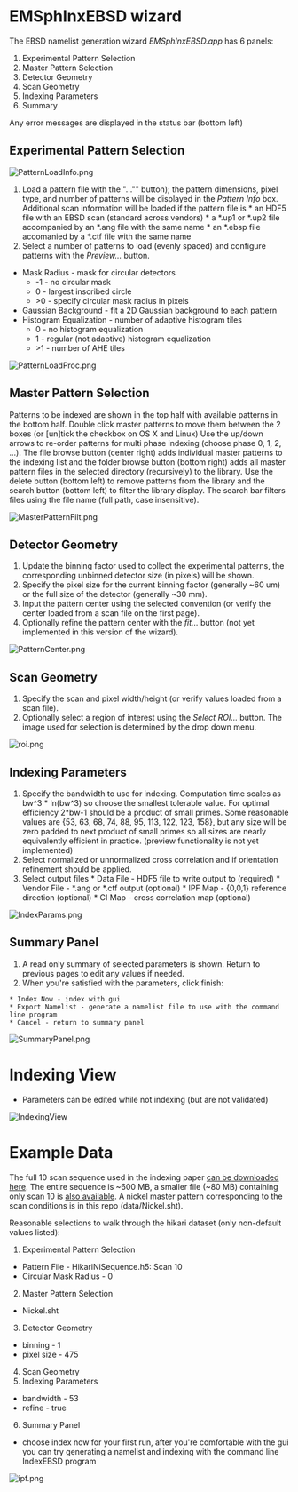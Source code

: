 
# EMSphInxEBSD wizard

The EBSD namelist generation wizard *EMSphInxEBSD.app* has 6 panels:

1. Experimental Pattern Selection
2. Master Pattern Selection
3. Detector Geometry
4. Scan Geometry
5. Indexing Parameters
6. Summary

Any error messages are displayed in the status bar (bottom left)

## Experimental Pattern Selection

![PatternLoadInfo.png](tutorial_images/PatternLoadInfo.PNG)

  1. Load a pattern file with the "..."" button); the pattern dimensions, pixel type, and number of patterns will be displayed in the *Pattern Info* box. Additional scan information will be loaded if the pattern file is
    * an HDF5 file with an EBSD scan (standard across vendors)
    * a *.up1 or *.up2 file accompanied by an *.ang file with the same name
    * an *.ebsp file accomanied by a *.ctf file with the same name 
  2. Select a number of patterns to load (evenly spaced) and configure patterns with the *Preview...* button.
   * Mask Radius - mask for circular detectors
     * -1 - no circular mask
     * 0 - largest inscribed circle
     * &gt;0 - specify circular mask radius in pixels
   * Gaussian Background - fit a 2D Gaussian background to each pattern
   * Histogram Equalization - number of adaptive histogram tiles
     * 0 - no histogram equalization
     * 1 - regular (not adaptive) histogram equalization
     * &gt;1 - number of AHE tiles

![PatternLoadProc.png](tutorial_images/PatternLoadProc.PNG)



## Master Pattern Selection

   
Patterns to be indexed are shown in the top half with available patterns in the bottom half. Double click master patterns to move them between the 2 boxes (or [un]tick the checkbox on OS X and Linux) Use the up/down arrows to re-order patterns for multi phase indexing (choose phase 0, 1, 2, ...). The file browse button (center right) adds individual master patterns to the indexing list and the folder browse button (bottom right) adds all master pattern files in the selected directory (recursively) to the library. Use the delete button (bottom left) to remove patterns from the library and the search button (bottom left) to filter the library display. The search bar filters files using the file name (full path, case insensitive).

![MasterPatternFilt.png](tutorial_images/MasterPatternFilt.PNG)


## Detector Geometry

  1. Update the binning factor used to collect the experimental patterns, the corresponding unbinned detector size (in pixels) will be shown.
  2. Specify the pixel size for the current binning factor (generally ~60 um) or the full size of the detector (generally ~30 mm).
  3. Input the pattern center using the selected convention (or verify the center loaded from a scan file on the first page).
  4. Optionally refine the pattern center with the *fit...* button (not yet implemented in this version of the wizard).

![PatternCenter.png](tutorial_images/PatternCenter.PNG)

## Scan Geometry

  1. Specify the scan and pixel width/height (or verify values loaded from a scan file).
  2. Optionally select a region of interest using the *Select ROI...* button. The image used for selection is determined by the drop down menu.

![roi.png](tutorial_images/roi.PNG)

## Indexing Parameters

  1. Specify the bandwidth to use for indexing. Computation time scales as bw^3 * ln(bw^3) so choose the smallest tolerable value. For optimal efficiency 2*bw-1 should be a product of small primes. Some reasonable values are {53, 63, 68, 74, 88, 95, 113, 122, 123, 158}, but any size will be zero padded to next product of small primes so all sizes are nearly equivalently efficient in practice. (preview functionality is not yet implemented)
  2. Select normalized or unnormalized cross correlation and if orientation refinement should be applied.
  3. Select output files
    * Data File - HDF5 file to write output to (required)
    * Vendor File - *.ang or *.ctf output (optional)
    * IPF Map - {0,0,1} reference direction (optional)
    * CI Map - cross correlation map (optional)
 
![IndexParams.png](tutorial_images/IndexParams.PNG)

## Summary Panel

   1. A read only summary of selected parameters is shown. Return to previous pages to edit any values if needed.
   2. When you're satisfied with the parameters, click finish:

    * Index Now - index with gui
    * Export Namelist - generate a namelist file to use with the command line program
    * Cancel - return to summary panel

![SummaryPanel.png](tutorial_images/SummaryPanel.PNG)


# Indexing View

* Parameters can be edited while not indexing (but are not validated)

![IndexingView](tutorial_images/IndexingView.PNG)

# Example Data

The full 10 scan sequence used in the indexing paper [can be downloaded here](https://kilthub.cmu.edu/ndownloader/files/14503052). The entire sequence is ~600 MB, a smaller file (~80 MB) containing only scan 10 is [also available](http://vbff.materials.cmu.edu/wp-content/uploads/2019/10/Hikari_Scan10.zip). A nickel master pattern corresponding to the scan conditions is in this repo (data/Nickel.sht).

Reasonable selections to walk through the hikari dataset (only non-default values listed):


1. Experimental Pattern Selection
  * Pattern File - HikariNiSequence.h5: Scan 10
  * Circular Mask Radius - 0
2. Master Pattern Selection
  * Nickel.sht
3. Detector Geometry
  * binning - 1 
  * pixel size - 475
4. Scan Geometry
5. Indexing Parameters
  * bandwidth - 53
  * refine - true
6. Summary Panel
  * choose index now for your first run, after you're comfortable with the gui you can try generating a namelist and indexing with the command line IndexEBSD program

![ipf.png](tutorial_images/ipf.png)
